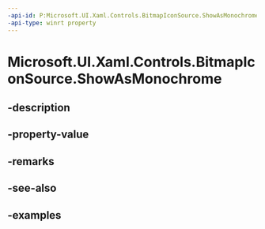 ```yaml
---
-api-id: P:Microsoft.UI.Xaml.Controls.BitmapIconSource.ShowAsMonochrome
-api-type: winrt property
---
```


<!-- Property syntax.
public bool ShowAsMonochrome { get;  set; }
-->

# Microsoft.UI.Xaml.Controls.BitmapIconSource.ShowAsMonochrome

## -description

## -property-value

## -remarks

## -see-also

## -examples

